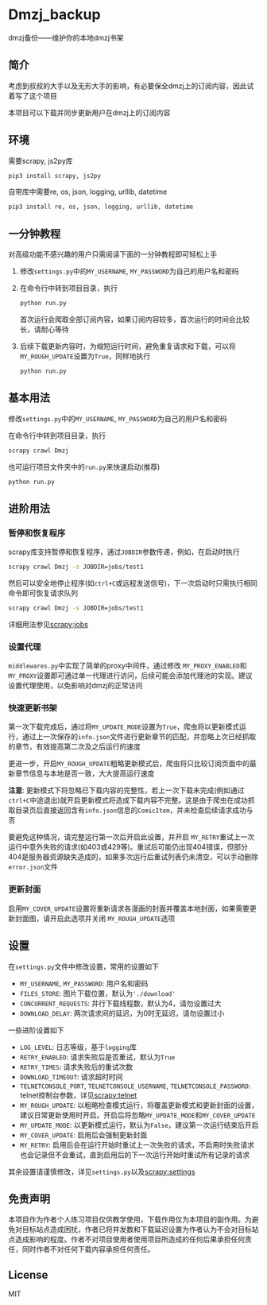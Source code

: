 # Dmzj_backup

dmzj备份——维护你的本地dmzj书架

## 简介

考虑到叔叔的大手以及无形大手的影响，有必要保全dmzj上的订阅内容，因此试着写了这个项目

本项目可以下载并同步更新用户在dmzj上的订阅内容

## 环境

需要scrapy, js2py库  

```bash
pip3 install scrapy, js2py
```

自带库中需要re, os, json, logging, urllib, datetime

```bash
pip3 install re, os, json, logging, urllib, datetime
```

## 一分钟教程

对高级功能不感兴趣的用户只需阅读下面的一分钟教程即可轻松上手

1. 修改`settings.py`中的`MY_USERNAME`, `MY_PASSWORD`为自己的用户名和密码

2. 在命令行中转到项目目录，执行

    ```bash
    python run.py
    ```

    首次运行会爬取全部订阅内容，如果订阅内容较多，首次运行的时间会比较长，请耐心等待

3. 后续下载更新内容时，为缩短运行时间，避免重复请求和下载，可以将`MY_ROUGH_UPDATE`设置为`True`，同样地执行

    ```bash
    python run.py
    ```

## 基本用法

修改`settings.py`中的`MY_USERNAME`, `MY_PASSWORD`为自己的用户名和密码

在命令行中转到项目目录，执行

```bash
scrapy crawl Dmzj
```

也可运行项目文件夹中的`run.py`来快速启动(推荐)

```bash
python run.py
```

## 进阶用法

### 暂停和恢复程序

scrapy库支持暂停和恢复程序，通过`JOBDIR`参数传递，例如，在启动时执行

```bash
scrapy crawl Dmzj -s JOBDIR=jobs/test1
```

然后可以安全地停止程序(如`ctrl+C`或远程发送信号)，下一次启动时只需执行相同命令即可恢复请求队列

```bash
scrapy crawl Dmzj -s JOBDIR=jobs/test1
```

详细用法参见[scrapy:jobs](https://docs.scrapy.org/en/latest/topics/jobs.html)

### 设置代理

`middlewares.py`中实现了简单的proxy中间件，通过修改 `MY_PROXY_ENABLED`和`MY_PROXY`设置即可通过单一代理进行访问，后续可能会添加代理池的实现。建议设置代理使用，以免影响对dmzj的正常访问

### 快速更新书架

第一次下载完成后，通过将`MY_UPDATE_MODE`设置为`True`，爬虫将以更新模式运行，通过上一次保存的`info.json`文件进行更新章节的匹配，并忽略上次已经抓取的章节，有效提高第二次及之后运行的速度

更进一步，开启`MY_ROUGH_UPDATE`粗略更新模式后，爬虫将只比较订阅页面中的最新章节信息与本地是否一致，大大提高运行速度

**注意**: 更新模式下将忽略已下载内容的完整性，若上一次下载未完成(例如通过`ctrl+C`中途退出)就开启更新模式将造成下载内容不完整。这是由于爬虫在成功抓取目录页后直接返回含有`info.json`信息的`ComicItem`，并未检查后续请求成功与否

要避免这种情况，请完整运行第一次后开启此设置，并开启 `MY_RETRY`重试上一次运行中意外失败的请求(如403或429等)。重试后可能仍出现404错误，但部分404是服务器资源缺失造成的，如果多次运行后重试列表仍未清空，可以手动删除`error.json`文件

### 更新封面

启用`MY_COVER_UPDATE`设置将重新请求各漫画的封面并覆盖本地封面，如果需要更新封面图，请开启此选项并关闭 `MY_ROUGH_UPDATE`选项

## 设置

在`settings.py`文件中修改设置，常用的设置如下

- `MY_USERNAME`, `MY_PASSWORD`: 用户名和密码
- `FILES_STORE`: 图片下载位置，默认为`'./download'`
- `CONCURRENT_REQUESTS`: 并行下载线程数，默认为4，请勿设置过大
- `DOWNLOAD_DELAY`: 两次请求间的延迟，为0时无延迟，请勿设置过小

一些进阶设置如下

- `LOG_LEVEL`: 日志等级，基于`logging`库
- `RETRY_ENABLED`: 请求失败后是否重试，默认为`True`
- `RETRY_TIMES`: 请求失败后的重试次数
- `DOWNLOAD_TIMEOUT`: 请求超时时间
- `TELNETCONSOLE_PORT`, `TELNETCONSOLE_USERNAME`, `TELNETCONSOLE_PASSWORD`: telnet控制台参数，详见[scrapy:telnet](https://docs.scrapy.org/en/latest/topics/telnetconsole.html)
- `MY_ROUGH_UPDATE`: 以粗略检查模式运行，将覆盖更新模式和更新封面的设置，建议日常更新使用时开启。开启后将忽略`MY_UPDATE_MODE`和`MY_COVER_UPDATE`
- `MY_UPDATE_MODE`: 以更新模式运行，默认为`False`，建议第一次运行结束后开启
- `MY_COVER_UPDATE`: 启用后会强制更新封面
- `MY_RETRY`: 启用后会在运行开始时重试上一次失败的请求，不启用时失败请求也会记录但不会重试，直到启用后的下一次运行开始时重试所有记录的请求

其余设置请谨慎修改，详见`settings.py`以及[scrapy:settings](https://docs.scrapy.org/en/latest/topics/settings.html)

## 免责声明

本项目作为作者个人练习项目仅供教学使用，下载作用仅为本项目的副作用。为避免对目标站点造成困扰，作者已将并发数和下载延迟设置为作者认为不会对目标站点造成影响的程度。作者不对项目使用者使用项目所造成的任何后果承担任何责任，同时作者不对任何下载内容承担任何责任。

## License

MIT

